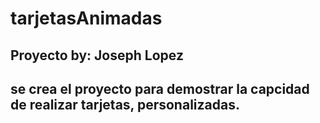 # tarjetasAnimadas

## Proyecto by: Joseph Lopez
## se crea el proyecto para demostrar la capcidad de realizar tarjetas, personalizadas.
